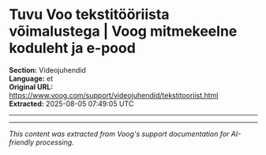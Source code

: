 # Tuvu Voo tekstitööriista võimalustega | Voog mitmekeelne koduleht ja e-pood

**Section:** Videojuhendid  
**Language:** et  
**Original URL:** https://www.voog.com/support/videojuhendid/tekstitooriist.html  
**Extracted:** 2025-08-05 07:49:05 UTC

---



---

*This content was extracted from Voog's support documentation for AI-friendly processing.*
